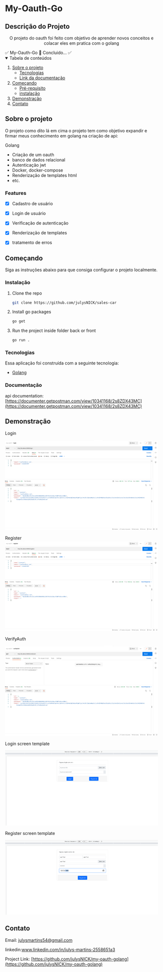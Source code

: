 # My-Oauth-Go
## Descrição do Projeto

<p align="center">O projeto do oauth foi feito com objetivo de aprender novos  conceitos e colacar eles em pratica com o golang</p
 <h4 align="center">
	✅  My-Oauth-Go 🚀 Concluido...  ✅
      
 </h4>

 <!-- TABLE OF CONTENTS -->
<details open="open">
  <summary>Tabela de conteúdos</summary>
  <ol>
    <li>
      <a href="#Sobre-o-projeto">Sobre o projeto</a>
      <ul>
        <li><a href="#Tecnologias">Tecnologias</a></li>
        <li><a href="#Documentação">Link da documentação</a></li>
      </ul>
    </li>
    <li>
      <a href="#Começando">Começando</a>
      <ul>
        <li><a href="#Pré-requisito">Pré-requisito</a></li>
        <li><a href="#Instalação">instalação</a></li>
      </ul>
    </li>
    <li><a href="#Demonstração">Demonstração</a></li>
    <li><a href="#Contato">Contato</a></li>
  </ol>
</details>

## Sobre o projeto

O projeto como dito lá em cima o projeto tem como objetivo expandir e firmar meus conhecimento em golang na criação de api:

Golang

* Criação de um oauth
* banco de dados relacional
* Autenticação jwt
* Docker, docker-compose
* Renderização de templates html
* etc.

 ###  Features

- [x] Cadastro de usuário

- [x] Login de usuário

- [x] Verificação de autenticação

- [x] Renderização de templates

- [x] tratamento de erros



## Começando

  Siga as instruções abaixo para que consiga configurar o projeto localmente.

###  Instalação

1. Clone the repo
   ```sh
   git clone https://github.com/julysNICK/sales-car
   ```
2. Install go packages
   ```sh
   go get
   ```

3. Run the project inside folder back or front
   ```sh
   go run .
   ```



### Tecnologias

Essa aplicação foi construída com a seguinte tecnologia:
* [Golang](https://go.dev/)

### Documentação

api documentation: [https://documenter.getpostman.com/view/10341168/2s8ZDX43MC](https://documenter.getpostman.com/view/10341168/2s8ZDX43MC)


##  Demonstração

Login

![](/my-oauth-image/LoginNix.png)



Register
![](/my-oauth-image/RegisterNix.png)




VerifyAuth

![](/my-oauth-image/VerifyAuth.png)


Login screen template

![](/my-oauth-image/ScreenLogin.png)

Register screen template

![](/my-oauth-image/ScreenRegister.png)


<!-- LICENSE -->

<!-- CONTACT -->
##  Contato
Email: julysmartins54@gmail.com

linkedin:www.linkedin.com/in/julys-martins-2558651a3

Project Link: [https://github.com/julysNICK/my-oauth-golang](https://github.com/julysNICK/my-oauth-golang)



